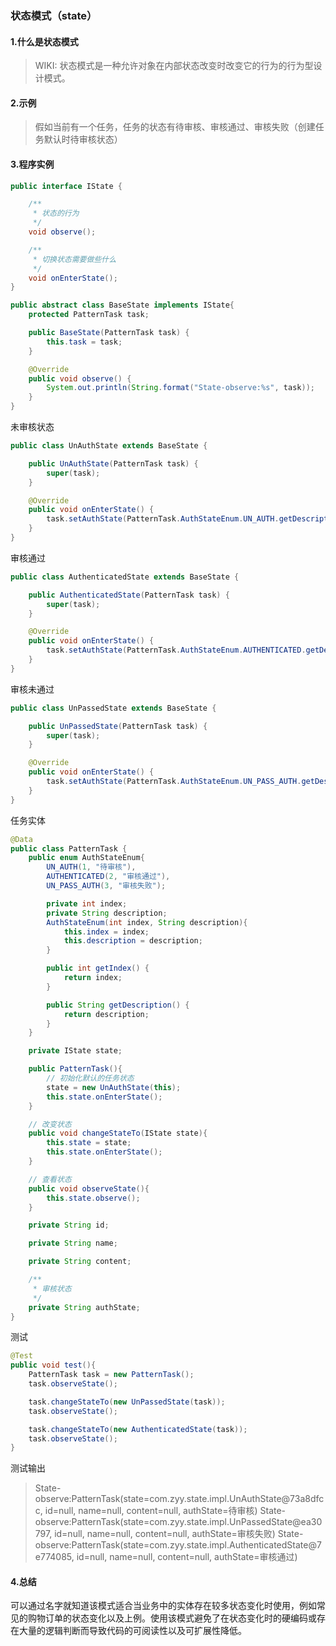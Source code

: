 ### 状态模式（state）
#### 1.什么是状态模式
> WIKI: 状态模式是一种允许对象在内部状态改变时改变它的行为的行为型设计模式。

#### 2.示例

> 假如当前有一个任务，任务的状态有待审核、审核通过、审核失败（创建任务默认时待审核状态）

#### 3.程序实例

```java
public interface IState {

    /**
     * 状态的行为
     */
    void observe();

    /**
     * 切换状态需要做些什么
     */
    void onEnterState();
}
```

<!--more-->

```java
public abstract class BaseState implements IState{
    protected PatternTask task;

    public BaseState(PatternTask task) {
        this.task = task;
    }

    @Override
    public void observe() {
        System.out.println(String.format("State-observe:%s", task));
    }
}
```

未审核状态

```java
public class UnAuthState extends BaseState {

    public UnAuthState(PatternTask task) {
        super(task);
    }

    @Override
    public void onEnterState() {
        task.setAuthState(PatternTask.AuthStateEnum.UN_AUTH.getDescription());
    }
}
```

审核通过

```java
public class AuthenticatedState extends BaseState {

    public AuthenticatedState(PatternTask task) {
        super(task);
    }

    @Override
    public void onEnterState() {
        task.setAuthState(PatternTask.AuthStateEnum.AUTHENTICATED.getDescription());
    }
}
```

审核未通过

```java
public class UnPassedState extends BaseState {

    public UnPassedState(PatternTask task) {
        super(task);
    }

    @Override
    public void onEnterState() {
        task.setAuthState(PatternTask.AuthStateEnum.UN_PASS_AUTH.getDescription());
    }
}
```

任务实体

```java
@Data
public class PatternTask {
    public enum AuthStateEnum{
        UN_AUTH(1, "待审核"),
        AUTHENTICATED(2, "审核通过"),
        UN_PASS_AUTH(3, "审核失败");

        private int index;
        private String description;
        AuthStateEnum(int index, String description){
            this.index = index;
            this.description = description;
        }

        public int getIndex() {
            return index;
        }

        public String getDescription() {
            return description;
        }
    }

    private IState state;

    public PatternTask(){
        // 初始化默认的任务状态
        state = new UnAuthState(this);
        this.state.onEnterState();
    }

    // 改变状态
    public void changeStateTo(IState state){
        this.state = state;
        this.state.onEnterState();
    }

    // 查看状态
    public void observeState(){
        this.state.observe();
    }

    private String id;

    private String name;

    private String content;

    /**
     * 审核状态
     */
    private String authState;
}
```

测试

```java
@Test
public void test(){
    PatternTask task = new PatternTask();
    task.observeState();

    task.changeStateTo(new UnPassedState(task));
    task.observeState();

    task.changeStateTo(new AuthenticatedState(task));
    task.observeState();
}
```

测试输出

> State-observe:PatternTask(state=com.zyy.state.impl.UnAuthState@73a8dfcc, id=null, name=null, content=null, authState=待审核)
> State-observe:PatternTask(state=com.zyy.state.impl.UnPassedState@ea30797, id=null, name=null, content=null, authState=审核失败)
> State-observe:PatternTask(state=com.zyy.state.impl.AuthenticatedState@7e774085, id=null, name=null, content=null, authState=审核通过)

#### 4.总结

可以通过名字就知道该模式适合当业务中的实体存在较多状态变化时使用，例如常见的购物订单的状态变化以及上例。使用该模式避免了在状态变化时的硬编码或存在大量的逻辑判断而导致代码的可阅读性以及可扩展性降低。